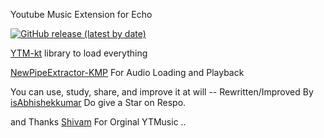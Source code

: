 Youtube Music Extension for Echo

[![GitHub release (latest by date)](https://img.shields.io/github/v/release/Abhishek890/Eco-Youtube_Music?style=for-the-badge&logo=github)](https://github.com/Abhishek890/Eco-Youtube_Music/releases/latest)

 [YTM-kt](https://gitlab.com/syk.sh/ytm-kt) library to load everything
 
[NewPipeExtractor-KMP](https://github.com/yushosei/NewPipeExtractor-KMP) For Audio Loading and Playback

You can use, study, share, and improve it at will -- Rewritten/Improved By [isAbhishekkumar](https://github.com/isAbhishekkumar)  Do give a Star on Respo.

and Thanks [Shivam](https://github.com/brahmkshatriya) For Orginal YTMusic ..
